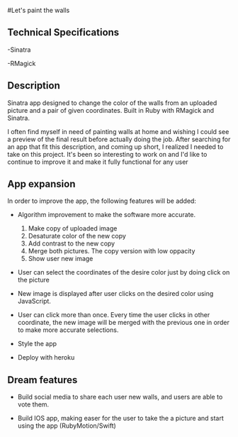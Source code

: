 #Let's paint the walls

## Technical Specifications

  -Sinatra
  
  -RMagick
  
##  Description

Sinatra app designed to change the color of the walls from an uploaded picture and a pair of given coordinates. Built in Ruby with RMagick and Sinatra.

I often find myself in need of painting walls at home and wishing I could see a preview of the final result before actually doing the job.
After searching for an app that fit this description, and coming up short, I realized I needed to take on this project.
It's been so interesting to work on and I'd like to continue to improve it and make it fully functional for any user

## App expansion

In order to improve the app, the following features will be added:

- Algorithm improvement to make the software more accurate. 
  1. Make copy of uploaded image
  2. Desaturate color of the new copy
  3. Add contrast to the new copy
  4. Merge both pictures. The copy version with low oppacity
  5. Show user new image
  
- User can select the coordinates of the desire color just by doing click on the picture

- New image is displayed after user clicks on the desired color using JavaScript.

- User can click more than once. Every time the user clicks in other coordinate, the new image will be merged with the previous one in order to make more accurate selections.

- Style the app

- Deploy with heroku


## Dream features

- Build social media to share each user new walls, and users are able to vote them.

- Build IOS app, making easer for the user to take the a picture and start using the app (RubyMotion/Swift)



